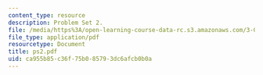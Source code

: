 ```yaml
---
content_type: resource
description: Problem Set 2.
file: /media/https%3A/open-learning-course-data-rc.s3.amazonaws.com/3-063-polymer-physics-spring-2007/ca955b85c36f75b085793dc6afcb0b0a_ps2.pdf
file_type: application/pdf
resourcetype: Document
title: ps2.pdf
uid: ca955b85-c36f-75b0-8579-3dc6afcb0b0a
---
```

